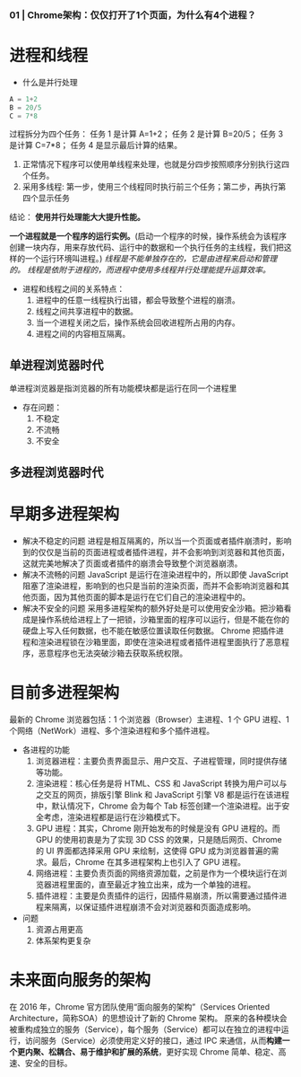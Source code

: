 ### 01 | Chrome架构：仅仅打开了1个页面，为什么有4个进程？

# 进程和线程
- 什么是并行处理
```js
A = 1+2
B = 20/5
C = 7*8
```
过程拆分为四个任务：
    任务 1 是计算 A=1+2；
    任务 2 是计算 B=20/5；
    任务 3 是计算 C=7*8；
    任务 4 是显示最后计算的结果。
1. 正常情况下程序可以使用单线程来处理，也就是分四步按照顺序分别执行这四个任务。
2. 采用多线程: 第一步，使用三个线程同时执行前三个任务；第二步，再执行第四个显示任务

结论： **使用并行处理能大大提升性能。**

**一个进程就是一个程序的运行实例。**(启动一个程序的时候，操作系统会为该程序创建一块内存，用来存放代码、运行中的数据和一个执行任务的主线程，我们把这样的一个运行环境叫进程。)
*线程是不能单独存在的，它是由进程来启动和管理的。*
*线程是依附于进程的，而进程中使用多线程并行处理能提升运算效率。*

- 进程和线程之间的关系特点：
    1. 进程中的任意一线程执行出错，都会导致整个进程的崩溃。
    2. 线程之间共享进程中的数据。
    3. 当一个进程关闭之后，操作系统会回收进程所占用的内存。
    4. 进程之间的内容相互隔离。

## 单进程浏览器时代
单进程浏览器是指浏览器的所有功能模块都是运行在同一个进程里
- 存在问题：
    1. 不稳定
    2. 不流畅
    3. 不安全

## 多进程浏览器时代
# 早期多进程架构
- 解决不稳定的问题
    进程是相互隔离的，所以当一个页面或者插件崩溃时，影响到的仅仅是当前的页面进程或者插件进程，并不会影响到浏览器和其他页面，这就完美地解决了页面或者插件的崩溃会导致整个浏览器崩溃。
- 解决不流畅的问题
    JavaScript 是运行在渲染进程中的，所以即使 JavaScript 阻塞了渲染进程，影响到的也只是当前的渲染页面，而并不会影响浏览器和其他页面，因为其他页面的脚本是运行在它们自己的渲染进程中的。
- 解决不安全的问题
    采用多进程架构的额外好处是可以使用安全沙箱。把沙箱看成是操作系统给进程上了一把锁，沙箱里面的程序可以运行，但是不能在你的硬盘上写入任何数据，也不能在敏感位置读取任何数据。
    Chrome 把插件进程和渲染进程锁在沙箱里面，即使在渲染进程或者插件进程里面执行了恶意程序，恶意程序也无法突破沙箱去获取系统权限。

# 目前多进程架构
最新的 Chrome 浏览器包括：1 个浏览器（Browser）主进程、1 个 GPU 进程、1 个网络（NetWork）进程、多个渲染进程和多个插件进程。
- 各进程的功能
    1. 浏览器进程：主要负责界面显示、用户交互、子进程管理，同时提供存储等功能。
    2. 渲染进程：核心任务是将 HTML、CSS 和 JavaScript 转换为用户可以与之交互的网页，排版引擎 Blink 和 JavaScript 引擎 V8 都是运行在该进程中，默认情况下，Chrome 会为每个 Tab 标签创建一个渲染进程。出于安全考虑，渲染进程都是运行在沙箱模式下。
    3. GPU 进程：其实，Chrome 刚开始发布的时候是没有 GPU 进程的。而 GPU 的使用初衷是为了实现 3D CSS 的效果，只是随后网页、Chrome 的 UI 界面都选择采用 GPU 来绘制，这使得 GPU 成为浏览器普遍的需求。最后，Chrome 在其多进程架构上也引入了 GPU 进程。
    4. 网络进程：主要负责页面的网络资源加载，之前是作为一个模块运行在浏览器进程里面的，直至最近才独立出来，成为一个单独的进程。
    5. 插件进程：主要是负责插件的运行，因插件易崩溃，所以需要通过插件进程来隔离，以保证插件进程崩溃不会对浏览器和页面造成影响。
- 问题
    1. 资源占用更高
    2. 体系架构更复杂

# 未来面向服务的架构
在 2016 年，Chrome 官方团队使用“面向服务的架构”（Services Oriented Architecture，简称SOA）的思想设计了新的 Chrome 架构。
原来的各种模块会被重构成独立的服务（Service），每个服务（Service）都可以在独立的进程中运行，访问服务（Service）必须使用定义好的接口，通过 IPC 来通信，从而**构建一个更内聚、松耦合、易于维护和扩展的系统**，更好实现 Chrome 简单、稳定、高速、安全的目标。
